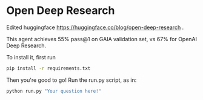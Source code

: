 # Open Deep Research

Edited huggingface https://huggingface.co/blog/open-deep-research .

This agent achieves 55% pass@1 on GAIA validation set, vs 67% for OpenAI Deep Research.

To install it, first run
```bash
pip install -r requirements.txt
```

Then you're good to go! Run the run.py script, as in:
```bash
python run.py "Your question here!"
```
